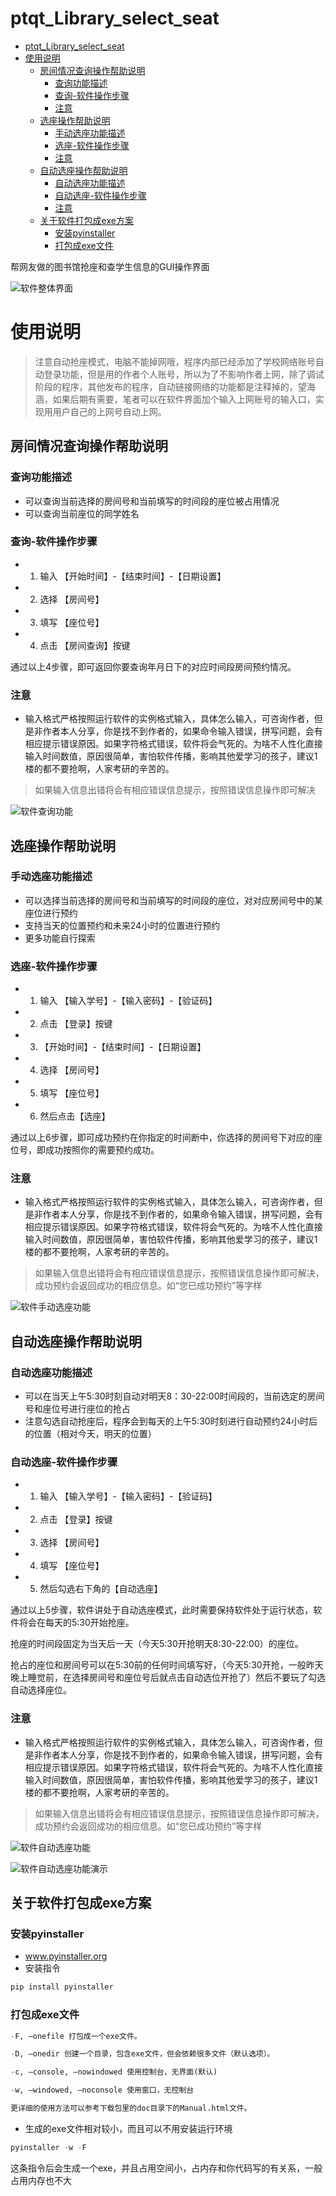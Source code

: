 # ptqt_Library_select_seat

<!-- TOC -->

- [ptqt_Library_select_seat](#ptqt_library_select_seat)
- [使用说明](#使用说明)
    - [房间情况查询操作帮助说明](#房间情况查询操作帮助说明)
        - [查询功能描述](#查询功能描述)
        - [查询-软件操作步骤](#查询-软件操作步骤)
        - [注意](#注意)
    - [选座操作帮助说明](#选座操作帮助说明)
        - [手动选座功能描述](#手动选座功能描述)
        - [选座-软件操作步骤](#选座-软件操作步骤)
        - [注意](#注意-1)
    - [自动选座操作帮助说明](#自动选座操作帮助说明)
        - [自动选座功能描述](#自动选座功能描述)
        - [自动选座-软件操作步骤](#自动选座-软件操作步骤)
        - [注意](#注意-2)
    - [关于软件打包成exe方案](#关于软件打包成exe方案)
        - [安装pyinstaller](#安装pyinstaller)
        - [打包成exe文件](#打包成exe文件)

<!-- /TOC -->

帮网友做的图书馆抢座和查学生信息的GUI操作界面

![软件整体界面](Library_Release_1.png)

# 使用说明

> 注意自动抢座模式，电脑不能掉网哦，程序内部已经添加了学校网络账号自动登录功能，但是用的作者个人账号，所以为了不影响作者上网，除了调试阶段的程序，其他发布的程序，自动链接网络的功能都是注释掉的，望海涵，如果后期有需要，笔者可以在软件界面加个输入上网账号的输入口，实现用用户自己的上网号自动上网。

## 房间情况查询操作帮助说明

### 查询功能描述

- 可以查询当前选择的房间号和当前填写的时间段的座位被占用情况
- 可以查询当前座位的同学姓名

### 查询-软件操作步骤

- 1. 输入 【开始时间】-【结束时间】-【日期设置】
- 2. 选择 【房间号】
- 3. 填写 【座位号】
- 4. 点击 【房间查询】按键

通过以上4步骤，即可返回你要查询年月日下的对应时间段房间预约情况。

### 注意

- 输入格式严格按照运行软件的实例格式输入，具体怎么输入，可咨询作者，但是非作者本人分享，你是找不到作者的，如果命令输入错误，拼写问题，会有相应提示错误原因。如果字符格式错误，软件将会气死的。为啥不人性化直接输入时间数值，原因很简单，害怕软件传播，影响其他爱学习的孩子，建议1楼的都不要抢啊，人家考研的辛苦的。

> 如果输入信息出错将会有相应错误信息提示，按照错误信息操作即可解决


![软件查询功能](Library_Release_1.gif)

## 选座操作帮助说明

### 手动选座功能描述

- 可以选择当前选择的房间号和当前填写的时间段的座位，对对应房间号中的某座位进行预约
- 支持当天的位置预约和未来24小时的位置进行预约
- 更多功能自行探索

### 选座-软件操作步骤

- 1. 输入 【输入学号】-【输入密码】-【验证码】
- 2. 点击 【登录】按键
- 3. 【开始时间】-【结束时间】-【日期设置】
- 4. 选择 【房间号】
- 5. 填写 【座位号】
- 6. 然后点击【选座】

通过以上6步骤，即可成功预约在你指定的时间断中，你选择的房间号下对应的座位号，即成功按照你的需要预约成功。

### 注意

- 输入格式严格按照运行软件的实例格式输入，具体怎么输入，可咨询作者，但是非作者本人分享，你是找不到作者的，如果命令输入错误，拼写问题，会有相应提示错误原因。如果字符格式错误，软件将会气死的。为啥不人性化直接输入时间数值，原因很简单，害怕软件传播，影响其他爱学习的孩子，建议1楼的都不要抢啊，人家考研的辛苦的。

> 如果输入信息出错将会有相应错误信息提示，按照错误信息操作即可解决，成功预约会返回成功的相应信息。如“您已成功预约”等字样

![软件手动选座功能](Library_Release_2.gif)

## 自动选座操作帮助说明

### 自动选座功能描述

- 可以在当天上午5:30时刻自动对明天8：30-22:00时间段的，当前选定的房间号和座位号进行座位的抢占
- 注意勾选自动抢座后，程序会到每天的上午5:30时刻进行自动预约24小时后的位置（相对今天，明天的位置）

### 自动选座-软件操作步骤

- 1. 输入 【输入学号】-【输入密码】-【验证码】
- 2. 点击 【登录】按键
- 3. 选择 【房间号】
- 4. 填写 【座位号】
- 5. 然后勾选右下角的【自动选座】

通过以上5步骤，软件讲处于自动选座模式，此时需要保持软件处于运行状态，软件将会在每天的5:30开始抢座。

抢座的时间段固定为当天后一天（今天5:30开抢明天8:30-22:00）的座位。

抢占的座位和房间号可以在5:30前的任何时间填写好，（今天5:30开抢，一般昨天晚上睡觉前，在选择房间号和座位号后就点击自动选位开抢了）然后不要玩了勾选自动选择座位。

### 注意

- 输入格式严格按照运行软件的实例格式输入，具体怎么输入，可咨询作者，但是非作者本人分享，你是找不到作者的，如果命令输入错误，拼写问题，会有相应提示错误原因。如果字符格式错误，软件将会气死的。为啥不人性化直接输入时间数值，原因很简单，害怕软件传播，影响其他爱学习的孩子，建议1楼的都不要抢啊，人家考研的辛苦的。

> 如果输入信息出错将会有相应错误信息提示，按照错误信息操作即可解决，成功预约会返回成功的相应信息。如“您已成功预约”等字样

![软件自动选座功能](Library_Release_3.gif)

![软件自动选座功能演示](Library_Release_4.gif)

## 关于软件打包成exe方案

### 安装pyinstaller

- www.pyinstaller.org
- 安装指令

```python
pip install pyinstaller 
```

### 打包成exe文件

```python
-F, –onefile 打包成一个exe文件。

-D, –onedir 创建一个目录，包含exe文件，但会依赖很多文件（默认选项）。

-c, –console, –nowindowed 使用控制台，无界面(默认)

-w, –windowed, –noconsole 使用窗口，无控制台

更详细的使用方法可以参考下载包里的doc目录下的Manual.html文件。
```

- 生成的exe文件相对较小，而且可以不用安装运行环境

```python
pyinstaller -w -F 
```

这条指令后会生成一个exe，并且占用空间小，占内存和你代码写的有关系，一般占用内存也不大

